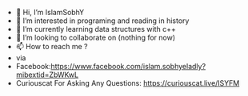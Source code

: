 - 👋 Hi, I’m IslamSobhY
- 👀 I’m interested in programing and reading in history
- 🌱 I’m currently learning data structures with c++
- 💞️ I’m looking to collaborate on (nothing for now)
- 📫 How to reach me ?
- via
- Facebook:https://www.facebook.com/islam.sobhyeladly?mibextid=ZbWKwL
- Curiouscat For Asking Any Questions: https://curiouscat.live/ISYFM



  

<!---
Sisco22-maker/Sisco22-maker is a ✨ special ✨ repository because its `README.md` (this file) appears on your GitHub profile.
You can click the Preview link to take a look at your changes.
--->
